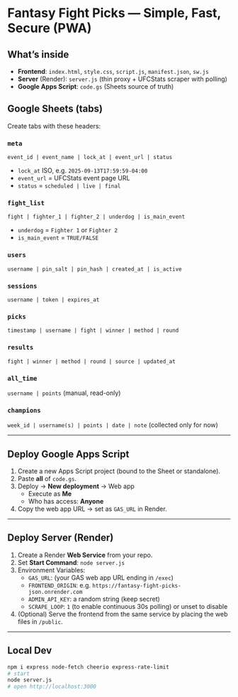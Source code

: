 # Fantasy Fight Picks — Simple, Fast, Secure (PWA)

## What’s inside
- **Frontend**: `index.html`, `style.css`, `script.js`, `manifest.json`, `sw.js`
- **Server** (Render): `server.js` (thin proxy + UFCStats scraper with polling)
- **Google Apps Script**: `code.gs` (Sheets source of truth)

## Google Sheets (tabs)

Create tabs with these headers:

### `meta`
`event_id | event_name | lock_at | event_url | status`
- `lock_at` ISO, e.g. `2025-09-13T17:59:59-04:00`
- `event_url` = UFCStats event page URL
- `status` = `scheduled | live | final`

### `fight_list`
`fight | fighter_1 | fighter_2 | underdog | is_main_event`
- `underdog` = `Fighter 1` or `Fighter 2`
- `is_main_event` = `TRUE/FALSE`

### `users`
`username | pin_salt | pin_hash | created_at | is_active`

### `sessions`
`username | token | expires_at`

### `picks`
`timestamp | username | fight | winner | method | round`

### `results`
`fight | winner | method | round | source | updated_at`

### `all_time`
`username | points` (manual, read-only)

### `champions`
`week_id | username(s) | points | date | note` (collected only for now)

---

## Deploy Google Apps Script

1. Create a new Apps Script project (bound to the Sheet or standalone).
2. Paste **all** of `code.gs`.
3. Deploy → **New deployment** → Web app
   - Execute as **Me**
   - Who has access: **Anyone**
4. Copy the web app URL → set as `GAS_URL` in Render.

---

## Deploy Server (Render)

1. Create a Render **Web Service** from your repo.
2. Set **Start Command**: `node server.js`
3. Environment Variables:
   - `GAS_URL`: (your GAS web app URL ending in `/exec`)
   - `FRONTEND_ORIGIN`: e.g. `https://fantasy-fight-picks-json.onrender.com`
   - `ADMIN_API_KEY`: a random string (keep secret)
   - `SCRAPE_LOOP`: `1` (to enable continuous 30s polling) or unset to disable
4. (Optional) Serve the frontend from the same service by placing the web files in `/public`.

---

## Local Dev

```bash
npm i express node-fetch cheerio express-rate-limit
# start
node server.js
# open http://localhost:3000

